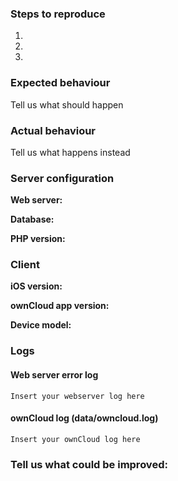 <!--
Thanks for reporting issues back to this repository, you contributons are much appriciated! This is the issue tracker of the ownCloud iOS app.

To make it possible for us to help you please fill out below information carefully.
-->
<!--
## If you found a bug:
-->
### Steps to reproduce
1.
2.
3.

### Expected behaviour
Tell us what should happen

### Actual behaviour
Tell us what happens instead

### Server configuration
**Web server:**

**Database:**

**PHP version:**

### Client
**iOS version:**

**ownCloud app version:**

**Device model:**

### Logs
#### Web server error log
```
Insert your webserver log here
```

#### ownCloud log (data/owncloud.log)
```
Insert your ownCloud log here
```
<!--
## If you have suggestions of enhancements
-->
### Tell us what could be improved:
